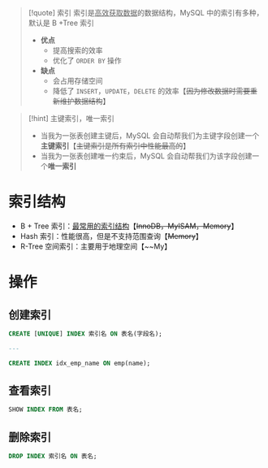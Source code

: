 
>[!quote] 索引
>索引是<u>高效获取数据</u>的数据结构，MySQL 中的索引有多种，默认是 B
>+Tree 索引
>
>- **优点**
> 	- 提高搜索的效率
> 	- 优化了 `ORDER BY` 操作
> - **缺点**
> 	- 会占用存储空间
> 	- 降低了 `INSERT`，`UPDATE`，`DELETE` 的效率【~~因为修改数据时需要重新维护数据结构~~】

>[!hint] 主键索引，唯一索引
>- 当我为一张表创建主键后，MySQL 会自动帮我们为主键字段创建一个**主键索引**【~~主键索引是所有索引中性能最高的~~】
>- 当我为一张表创建唯一约束后，MySQL 会自动帮我们为该字段创建一个**唯一索引**

# 索引结构
- B + Tree 索引：<u>最常用的索引结构</u>【~~InnoDB，MyISAM，Memory~~】
- Hash 索引：性能很高，但是不支持范围查询【~~Memory~~】
- R-Tree 空间索引：主要用于地理空间【~~My】



# 操作
## 创建索引
```sql
CREATE [UNIQUE] INDEX 索引名 ON 表名(字段名);

---

CREATE INDEX idx_emp_name ON emp(name);
```

## 查看索引
```sql
SHOW INDEX FROM 表名;
```

## 删除索引
```sql
DROP INDEX 索引名 ON 表名;
```



